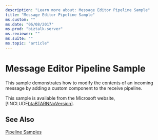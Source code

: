 ```yaml
---
description: "Learn more about: Message Editor Pipeline Sample"
title: "Message Editor Pipeline Sample"
ms.custom: ""
ms.date: "06/08/2017"
ms.prod: "biztalk-server"
ms.reviewer: ""
ms.suite: ""
ms.topic: "article"
---
```

# Message Editor Pipeline Sample
This sample demonstrates how to modify the contents of an incoming message by adding a custom component to the receive pipeline.

 This sample is available from the Microsoft website, [!INCLUDE[btaBTARNNoVersion](../../includes/btabtarnnoversion-md.md)].

## See Also
 [Pipeline Samples](../../adapters-and-accelerators/accelerator-rosettanet/pipeline-samples.md)
